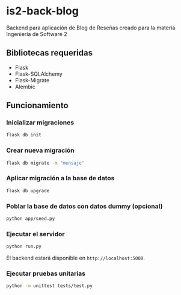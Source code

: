 # is2-back-blog
Backend para aplicación de Blog de Reseñas creado para la materia Ingeniería de Software 2

## Bibliotecas requeridas
- Flask
- Flask-SQLAlchemy
- Flask-Migrate
- Alembic

## Funcionamiento

### Inicializar migraciones

```sh
flask db init
```

### Crear nueva migración
```sh
flask db migrate -m "mensaje"
```

### Aplicar migración a la base de datos

```sh
flask db upgrade
```

### Poblar la base de datos con datos dummy (opcional)

```sh
python app/seed.py
```

### Ejecutar el servidor

```sh
python run.py
```

El backend estará disponible en `http://localhost:5000`.

### Ejecutar pruebas unitarias


```sh
python -m unittest tests/test.py
```
